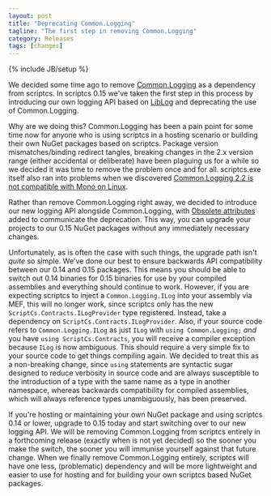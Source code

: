 ```yaml
---
layout: post
title: "Deprecating Common.Logging"
tagline: "The first step in removing Common.Logging"
category: Releases
tags: [changes]
---
```

{% include JB/setup %}

We decided some time ago to remove [Common.Logging](https://github.com/net-commons/common-logging) as a dependency from scriptcs. In scriptcs 0.15 we've taken the first step in this process by introducing our own logging API based on [LibLog](https://github.com/damianh/LibLog) and deprecating the use of Common.Logging.

Why are we doing this? Common.Logging has been a pain point for some time now for anyone who is using scriptcs in a hosting scenario or building their own NuGet packages based on scriptcs. Package version mismatches/binding redirect tangles, breaking changes in the 2.x version range (either accidental or deliberate) have been plaguing us for a while so we decided it was time to remove the problem once and for all. scriptcs.exe itself also ran into problems when we discovered [Common.Logging 2.2 is not compatible with Mono on Linux](https://github.com/scriptcs/scriptcs/issues/670).

Rather than remove Common.Logging right away, we decided to introduce our new logging API alongside Common.Logging, with [Obsolete attributes](https://msdn.microsoft.com/en-us/library/system.obsoleteattribute(v=vs.110).aspx) added to communicate the deprecation. This way, you can upgrade your projects to our 0.15 NuGet packages without any immediately necessary changes.

Unfortunately, as is often the case with such things, the upgrade path isn't *quite* so simple. We've done our best to ensure backwards API compatibility between our 0.14 and 0.15 packages. This means you should be able to switch out 0.14 binaries for 0.15 binaries for use by your compiled assemblies and everything should continue to work. However, if you are expecting scriptcs to inject a `Common.Logging.ILog` into your assembly via MEF, this will no longer work, since scriptcs only has the new `ScriptCs.Contracts.ILogProvider` type registered. Instead, take a dependency on `ScriptCs.Contracts.ILogProvider`. Also, if your source code refers to `Common.Logging.ILog` as just `ILog` with `using Common.Logging;` *and* you have `using ScriptCs.Contracts`, you will receive a compiler exception because `ILog` is now ambiguous. This should require a very simple fix to your source code to get things compiling again. We decided to treat this as a non-breaking change, since `using` statements are syntactic sugar designed to reduce verbosity in source code and are always susceptible to the introduction of a type with the same name as a type in another namespace, whereas backwards compatibility for compiled assemblies, which will always reference types unambiguously, has been preserved.

If you're hosting or maintaining your own NuGet package and using scriptcs 0.14 or lower, upgrade to 0.15 today and start switching over to our new logging API. We will be removing Common.Logging from scriptcs entirely in a forthcoming release (exactly when is not yet decided) so the sooner you make the switch, the sooner you will immunise yourself against that future change. When we finally remove Common.Logging entirely, scriptcs will have one less, (problematic) dependency and will be more lightweight and easier to use for hosting and for building your own scriptcs based NuGet packages.
